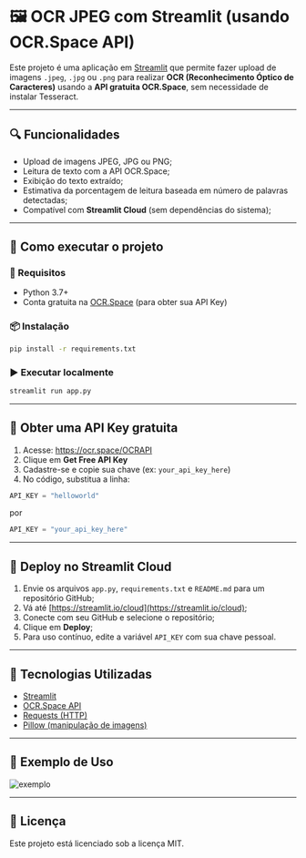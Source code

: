 # 🖼️ OCR JPEG com Streamlit (usando OCR.Space API)

Este projeto é uma aplicação em [Streamlit](https://streamlit.io) que permite fazer upload de imagens `.jpeg`, `.jpg` ou `.png` para realizar **OCR (Reconhecimento Óptico de Caracteres)** usando a **API gratuita OCR.Space**, sem necessidade de instalar Tesseract.

---

## 🔍 Funcionalidades

- Upload de imagens JPEG, JPG ou PNG;
- Leitura de texto com a API OCR.Space;
- Exibição do texto extraído;
- Estimativa da porcentagem de leitura baseada em número de palavras detectadas;
- Compatível com **Streamlit Cloud** (sem dependências do sistema);

---

## 🚀 Como executar o projeto

### 🔧 Requisitos

- Python 3.7+
- Conta gratuita na [OCR.Space](https://ocr.space/OCRAPI) (para obter sua API Key)

### 📦 Instalação

```bash
pip install -r requirements.txt
```

### ▶️ Executar localmente

```bash
streamlit run app.py
```

---

## 🔑 Obter uma API Key gratuita

1. Acesse: https://ocr.space/OCRAPI
2. Clique em **Get Free API Key**
3. Cadastre-se e copie sua chave (ex: `your_api_key_here`)
4. No código, substitua a linha:

```python
API_KEY = "helloworld"
```

por

```python
API_KEY = "your_api_key_here"
```

---

## 📁 Deploy no Streamlit Cloud

1. Envie os arquivos `app.py`, `requirements.txt` e `README.md` para um repositório GitHub;
2. Vá até [https://streamlit.io/cloud](https://streamlit.io/cloud);
3. Conecte com seu GitHub e selecione o repositório;
4. Clique em **Deploy**;
5. Para uso contínuo, edite a variável `API_KEY` com sua chave pessoal.

---

## 🧪 Tecnologias Utilizadas

- [Streamlit](https://streamlit.io)
- [OCR.Space API](https://ocr.space/OCRAPI)
- [Requests (HTTP)](https://docs.python-requests.org/)
- [Pillow (manipulação de imagens)](https://python-pillow.org/)

---

## 📸 Exemplo de Uso

![exemplo](https://i.imgur.com/Bukd8Ac.png)

---

## 📝 Licença

Este projeto está licenciado sob a licença MIT.
